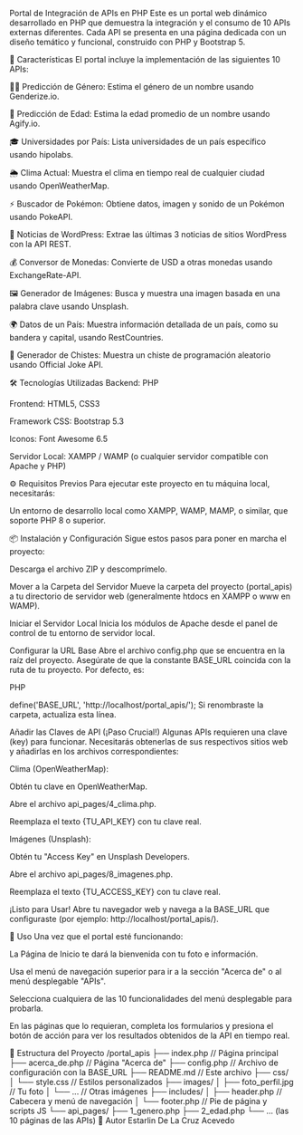 Portal de Integración de APIs en PHP
Este es un portal web dinámico desarrollado en PHP que demuestra la integración y el consumo de 10 APIs externas diferentes. Cada API se presenta en una página dedicada con un diseño temático y funcional, construido con PHP y Bootstrap 5.

🚀 Características
El portal incluye la implementación de las siguientes 10 APIs:

👦👧 Predicción de Género: Estima el género de un nombre usando Genderize.io.

🎂 Predicción de Edad: Estima la edad promedio de un nombre usando Agify.io.

🎓 Universidades por País: Lista universidades de un país específico usando hipolabs.

🌦️ Clima Actual: Muestra el clima en tiempo real de cualquier ciudad usando OpenWeatherMap.

⚡ Buscador de Pokémon: Obtiene datos, imagen y sonido de un Pokémon usando PokeAPI.

📰 Noticias de WordPress: Extrae las últimas 3 noticias de sitios WordPress con la API REST.

💰 Conversor de Monedas: Convierte de USD a otras monedas usando ExchangeRate-API.

🖼️ Generador de Imágenes: Busca y muestra una imagen basada en una palabra clave usando Unsplash.

🌍 Datos de un País: Muestra información detallada de un país, como su bandera y capital, usando RestCountries.

🤣 Generador de Chistes: Muestra un chiste de programación aleatorio usando Official Joke API.

🛠️ Tecnologías Utilizadas
Backend: PHP

Frontend: HTML5, CSS3

Framework CSS: Bootstrap 5.3

Iconos: Font Awesome 6.5

Servidor Local: XAMPP / WAMP (o cualquier servidor compatible con Apache y PHP)

⚙️ Requisitos Previos
Para ejecutar este proyecto en tu máquina local, necesitarás:

Un entorno de desarrollo local como XAMPP, WAMP, MAMP, o similar, que soporte PHP 8 o superior.

📦 Instalación y Configuración
Sigue estos pasos para poner en marcha el proyecto:

Descarga el archivo ZIP y descomprímelo.

Mover a la Carpeta del Servidor
Mueve la carpeta del proyecto (portal_apis) a tu directorio de servidor web (generalmente htdocs en XAMPP o www en WAMP).

Iniciar el Servidor Local
Inicia los módulos de Apache desde el panel de control de tu entorno de servidor local.

Configurar la URL Base
Abre el archivo config.php que se encuentra en la raíz del proyecto. Asegúrate de que la constante BASE_URL coincida con la ruta de tu proyecto. Por defecto, es:

PHP

define('BASE_URL', 'http://localhost/portal_apis/');
Si renombraste la carpeta, actualiza esta línea.

Añadir las Claves de API (¡Paso Crucial!)
Algunas APIs requieren una clave (key) para funcionar. Necesitarás obtenerlas de sus respectivos sitios web y añadirlas en los archivos correspondientes:

Clima (OpenWeatherMap):

Obtén tu clave en OpenWeatherMap.

Abre el archivo api_pages/4_clima.php.

Reemplaza el texto {TU_API_KEY} con tu clave real.

Imágenes (Unsplash):

Obtén tu "Access Key" en Unsplash Developers.

Abre el archivo api_pages/8_imagenes.php.

Reemplaza el texto {TU_ACCESS_KEY} con tu clave real.

¡Listo para Usar!
Abre tu navegador web y navega a la BASE_URL que configuraste (por ejemplo: http://localhost/portal_apis/).

📖 Uso
Una vez que el portal esté funcionando:

La Página de Inicio te dará la bienvenida con tu foto e información.

Usa el menú de navegación superior para ir a la sección "Acerca de" o al menú desplegable "APIs".

Selecciona cualquiera de las 10 funcionalidades del menú desplegable para probarla.

En las páginas que lo requieran, completa los formularios y presiona el botón de acción para ver los resultados obtenidos de la API en tiempo real.

📁 Estructura del Proyecto
/portal_apis
├── index.php             // Página principal
├── acerca_de.php         // Página "Acerca de"
├── config.php            // Archivo de configuración con la BASE_URL
├── README.md             // Este archivo
├── css/
│   └── style.css         // Estilos personalizados
├── images/
│   ├── foto_perfil.jpg   // Tu foto
│   └── ...               // Otras imágenes
├── includes/
│   ├── header.php        // Cabecera y menú de navegación
│   └── footer.php        // Pie de página y scripts JS
└── api_pages/
    ├── 1_genero.php
    ├── 2_edad.php
    └── ... (las 10 páginas de las APIs)
👤 Autor
Estarlin De La Cruz Acevedo
